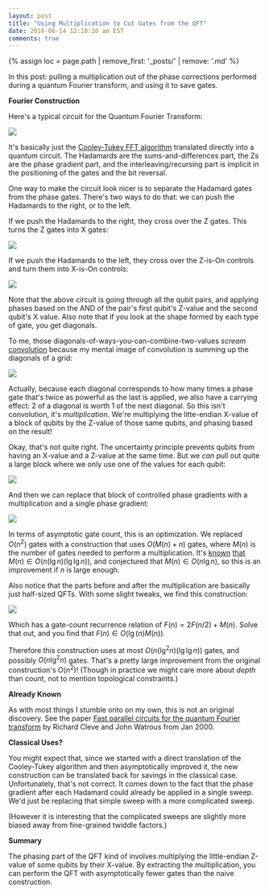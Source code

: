 ```yaml
---
layout: post
title: "Using Multiplication to Cut Gates from the QFT"
date: 2016-06-14 12:10:10 am EST
comments: true
---
```


{% assign loc = page.path | remove_first: '_posts/' | remove: '.md' %}

In this post: pulling a multiplication out of the phase corrections performed during a quantum Fourier transform, and using it to save gates.

**Fourier Construction**

Here's a typical circuit for the Quantum Fourier Transform:

<img src="/assets/{{ loc }}/Fourier-naive.png" style="max-width: 100%"/>

It's basically just the [Cooley-Tukey FFT algorithm](https://en.wikipedia.org/wiki/Cooley%E2%80%93Tukey_FFT_algorithm) translated directly into a quantum circuit.
The Hadamards are the sums-and-differences part, the Zs are the phase gradient part, and the interleaving/recursing part is implicit in the positioning of the gates and the bit reversal.

One way to make the circuit look nicer is to separate the Hadamard gates from the phase gates.
There's two ways to do that: we can push the Hadamards to the right, or to the left.

If we push the Hadamards to the right, they cross over the Z gates.
This turns the Z gates into X gates:

<img src="/assets/{{ loc }}/Fourier-Hadamards-Pushed-Right.png"/>

If we push the Hadamards to the left, they cross over the Z-is-On controls and turn them into X-is-On controls:

<img src="/assets/{{ loc }}/Fourier-Hadamards-Pushed-Left.png"/>

Note that the above circuit is going through all the qubit pairs, and applying phases based on the AND of the pair's first qubit's Z-value and the second qubit's X value.
Also note that if you look at the shape formed by each type of gate, you get diagonals.

To me, those diagonals-of-ways-you-can-combine-two-values *scream* [convolution](https://en.wikipedia.org/wiki/Convolution) because my mental image of convolution is summing up the diagonals of a grid:

<img src="/assets/{{ loc }}/Convolution.png"/>

Actually, because each diagonal corresponds to how many times a phase gate that's twice as powerful as the last is applied, we also have a carrying effect: 2 of a diagonal is worth 1 of the next diagonal.
So this isn't convolution, it's *multiplication*.
We're multiplying the litte-endian X-value of a block of qubits by the Z-value of those same qubits, and phasing based on the result!

Okay, that's not quite right.
The uncertainty principle prevents qubits from having an X-value and a Z-value at the same time.
But we *can* pull out quite a large block where we only use one of the values for each qubit:

<img src="/assets/{{ loc }}/Fourier-X-by-Z-block.png"/>

And then we can replace that block of controlled phase gradients with a multiplication and a single phase gradient:

<img src="/assets/{{ loc }}/Fourier-with-multiply.png"/>

In terms of asymptotic gate count, this is an optimization.
We replaced $O(n^2)$ gates with a construction that uses $O(M(n) + n)$ gates, where $M(n)$ is the number of gates needed to perform a multiplication.
It's [known](https://en.wikipedia.org/wiki/Sch%C3%B6nhage%E2%80%93Strassen_algorithm) [that](https://en.wikipedia.org/wiki/F%C3%BCrer%27s_algorithm) $M(n) \in O(n (\lg n) (\lg \lg n))$, and conjectured that $M(n) \in O(n \lg n)$, so this is an improvement if $n$ is large enough.

Also notice that the parts before and after the multiplication are basically just half-sized QFTs.
With some slight tweaks, we find this construction:

<img src="/assets/{{ loc }}/Fourier-by-multiply-and-recurse.png"/>

Which has a gate-count recurrence relation of $F(n) = 2 F(n/2) + M(n)$.
Solve that out, and you find that $F(n) \in O(\lg(n) M(n))$.

Therefore this construction uses at most $O(n (\lg^2 n) (\lg \lg n))$ gates, and possibly $O(n \lg^2 n)$ gates.
That's a pretty large improvement from the original construction's $O(n^2)$!
(Though in practice we might care more about *depth* than count, not to mention topological constraints.)

**Already Known**

As with most things I stumble onto on my own, this is not an original discovery.
See the paper [Fast parallel circuits for the quantum Fourier transform](http://arxiv.org/abs/quant-ph/0006004) by Richard Cleve and John Watrous from Jan 2000.

**Classical Uses?**

You might expect that, since we started with a direct translation of the Cooley-Tukey algorithm and then asymptotically improved it, the new construction can be translated back for savings in the classical case.
Unfortunately, that's not correct.
It comes down to the fact that the phase gradient after each Hadamard could already be applied in a single sweep.
We'd just be replacing that simple sweep with a more complicated sweep.

(However it is interesting that the complicated sweeps are slightly more biased away from fine-grained twiddle factors.)

**Summary**

The phasing part of the QFT kind of involves multiplying the little-endian Z-value of some qubits by their X-value.
By extracting the multiplication, you can perform the QFT with asymptotically fewer gates than the naive construction.
